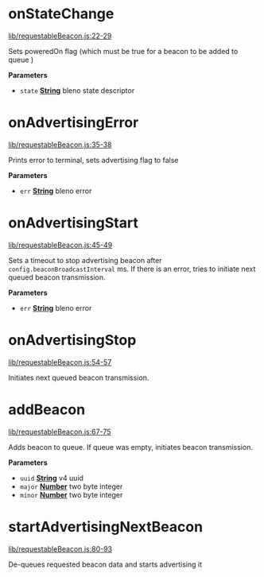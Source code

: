 <!-- Generated by documentation.js. Update this documentation by updating the source code. -->

# onStateChange

[lib/requestableBeacon.js:22-29](https://github.com/animist-io/whale-island/blob/cd3800ad5177e900063726a3875ea8c437b23c00/lib/requestableBeacon.js#L22-L29 "Source code on GitHub")

Sets poweredOn flag (which must be true for a beacon to be added to queue )

**Parameters**

-   `state` **[String](https://developer.mozilla.org/en-US/docs/Web/JavaScript/Reference/Global_Objects/String)** bleno state descriptor

# onAdvertisingError

[lib/requestableBeacon.js:35-38](https://github.com/animist-io/whale-island/blob/cd3800ad5177e900063726a3875ea8c437b23c00/lib/requestableBeacon.js#L35-L38 "Source code on GitHub")

Prints error to terminal, sets advertising flag to false

**Parameters**

-   `err` **[String](https://developer.mozilla.org/en-US/docs/Web/JavaScript/Reference/Global_Objects/String)** bleno error

# onAdvertisingStart

[lib/requestableBeacon.js:45-49](https://github.com/animist-io/whale-island/blob/cd3800ad5177e900063726a3875ea8c437b23c00/lib/requestableBeacon.js#L45-L49 "Source code on GitHub")

Sets a timeout to stop advertising beacon after `config.beaconBroadcastInterval` ms.
If there is an error, tries to initiate next queued beacon transmission.

**Parameters**

-   `err` **[String](https://developer.mozilla.org/en-US/docs/Web/JavaScript/Reference/Global_Objects/String)** bleno error

# onAdvertisingStop

[lib/requestableBeacon.js:54-57](https://github.com/animist-io/whale-island/blob/cd3800ad5177e900063726a3875ea8c437b23c00/lib/requestableBeacon.js#L54-L57 "Source code on GitHub")

Initiates next queued beacon transmission.

# addBeacon

[lib/requestableBeacon.js:67-75](https://github.com/animist-io/whale-island/blob/cd3800ad5177e900063726a3875ea8c437b23c00/lib/requestableBeacon.js#L67-L75 "Source code on GitHub")

Adds beacon to queue. If queue was empty, initiates beacon transmission.

**Parameters**

-   `uuid` **[String](https://developer.mozilla.org/en-US/docs/Web/JavaScript/Reference/Global_Objects/String)** v4 uuid
-   `major` **[Number](https://developer.mozilla.org/en-US/docs/Web/JavaScript/Reference/Global_Objects/Number)** two byte integer
-   `minor` **[Number](https://developer.mozilla.org/en-US/docs/Web/JavaScript/Reference/Global_Objects/Number)** two byte integer

# startAdvertisingNextBeacon

[lib/requestableBeacon.js:80-93](https://github.com/animist-io/whale-island/blob/cd3800ad5177e900063726a3875ea8c437b23c00/lib/requestableBeacon.js#L80-L93 "Source code on GitHub")

De-queues requested beacon data and starts advertising it
